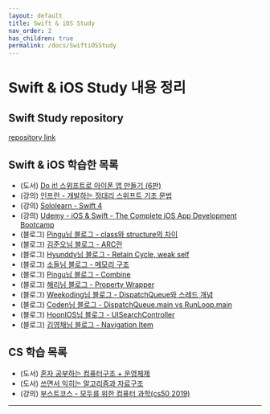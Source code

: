 ```yaml
---
layout: default
title: Swift & iOS Study
nav_order: 2
has_children: true
permalink: /docs/SwiftiOSStudy
---
```


# **Swift & iOS Study 내용 정리**

## **Swift Study repository**
[repository link](https://github.com/gitforyoung/swiftiosstudy)

## **Swift & iOS 학습한 목록**
- (도서) [Do it! 스위프트로 아이폰 앱 만들기 (6판)](http://www.yes24.com/Product/Goods/107679689)
- (강의) [인프런 - 개발하는 정대리 스위프트 기초 문법](https://www.inflearn.com/course/정대리-스위프트-기초/dashboard)
- (강의) [Sololearn - Swift 4](https://www.sololearn.com/learning/1075)
- (강의) [Udemy - iOS & Swift - The Complete iOS App Development Bootcamp](https://www.udemy.com/course/ios-13-app-development-bootcamp/)
- (블로그) [Pingu님 블로그 - class와 structure의 차이](https://icksw.tistory.com/271)
- (블로그) [김준오님 블로그 - ARC란](https://velog.io/@kjo1130/ARC%EB%9E%80)
- (블로그) [Hyunddy님 블로그 - Retain Cycle, weak self](https://hyunndyblog.tistory.com/154)
- (블로그) [소들님 블로그 - 메모리 구조](https://babbab2.tistory.com/25)
- (블로그) [Pingu님 블로그 - Combine](https://icksw.tistory.com/271)
- (블로그) [해리님 블로그 - Property Wrapper](https://medium.com/harrythegreat/swift-properywrapper를-이용한-값처리-a8ef0d87e8e)
- (블로그) [Weekoding님 블로그 - DispatchQueue와 스레드 개념](https://weekoding.tistory.com/8)
- (블로그) [Coden님 블로그 - DispatchQueue.main vs RunLoop.main](https://velog.io/@ictechgy/Combine-DispatchQueue.main-VS-RunLoop.main)
- (블로그) [HoonIOS님 블로그 - UISearchController](https://boidevelop.tistory.com/110)
- (블로그) [김영채님 블로그 - Navigation Item](https://velog.io/@kevinkim2586/iOS-Swift-공부-Navigation-Item)
## CS 학습 목록
- (도서) [혼자 공부하는 컴퓨터구조 + 운영체제](http://www.yes24.com/Product/Goods/111378840)
- (도서) [쓰면서 익히는 알고리즘과 자료구조](http://www.yes24.com/Product/Goods/98828718)
- (강의) [부스트코스 - 모두를 위한 컴퓨터 과학(cs50 2019)](www.boostcourse.org/cs112)

---

